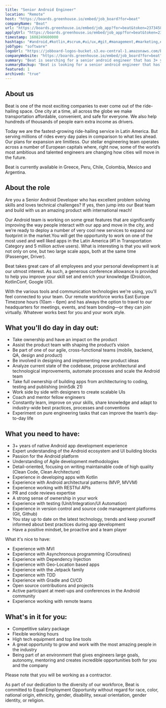 ```yaml
---
title: "Senior Android Engineer"
location: "Remote"
host: "https://boards.greenhouse.io/embed/job_board?for=beat"
companyName: "Beat"
url: "https://boards.greenhouse.io/embed/job_app?for=beat&token=2373458"
applyUrl: "https://boards.greenhouse.io/embed/job_app?for=beat&token=2373458#app"
timestamp: 1608249600000
hashtags: "#android,#kotlin,#scrum,#ui/ux,#git,#management,#marketing,#operations,#office,#rest"
jobType: "software"
logoUrl: "https://jobboard-logos-bucket.s3.eu-central-1.amazonaws.com/beat"
companyWebsite: "https://boards.greenhouse.io/embed/job_board?for=beat"
summary: "Beat is searching for a senior android engineer that has 3+ years of native Android app development experience."
summaryBackup: "Beat is looking for a senior android engineer that has experience in: #android, #kotlin, #scrum."
featured: 1
archived: "true"
---
```


## About us

Beat is one of the most exciting companies to ever come out of the ride-hailing space. One city at a time, all across the globe we make transportation affordable, convenient, and safe for everyone. We also help hundreds of thousands of people earn extra income as drivers. 

Today we are the fastest-growing ride-hailing service in Latin America. But serving millions of rides every day pales in comparison to what lies ahead. Our plans for expansion are limitless. Our stellar engineering team operates across a number of European capitals where, right now, some of the world’s most ambitious and talented engineers are changing how cities will move in the future.

Beat is currently available in Greece, Peru, Chile, Colombia, Mexico and Argentina. 

## About the role

Are you a Senior Android Developer who has excellent problem solving skills and loves technical challenges? If yes, then jump into our Beat team and build with us an amazing product with international reach! 

Our Android team is working on some great features that are significantly improving the way people interact with our app and move in the city, and we’re ready to deploy a number of very cool new services to expand our footprint in the market.You will get the opportunity to work on one of the most used and well liked apps in the Latin America (#1 in Transportation Category and 5 million active users). What is interesting is that you will work not only on one, but two large scale apps, both at the same time (Passenger, Driver).

Beat takes great care of all employees and your personal development is at our utmost interest. As such, a generous conference allowance is provided to help you improve your skill set and enrich your knowledge (Droidcon, KotlinConf, Google I/O).

With the various tools and communication technologies we're using, you'll feel connected to your team. Our remote workforce works East Europe Timezone hours (10am - 6pm) and has always the option to travel to our headquarters for meetings, events, and team bonding—or they can join virtually. Whatever works best for you and your work style.

## What you'll do day in day out:

*   Take ownership and have an impact on the product
*   Assist the product team with shaping the product’s vision
*   Be part of one of our agile, cross-functional teams (mobile, backend, QA, design and product)
*   Be involved in designing and implementing new product ideas
*   Analyze current state of the codebase, propose architectural and technological improvements, automate processes and scale the Android team
*   Take full ownership of building apps from architecturing to coding, testing and publishing (minSdk 21)
*   Work side by side with designers to create scalable UIs
*   Coach and mentor fellow engineers
*   Constantly learn, improve on your skills, share knowledge and adapt to industry-wide best practices, processes and conventions
*   Experiment on pure engineering tasks that can improve the team’s day-to-day life

## What you need to have:

*   3+ years of native Android app development experience
*   Expert understanding of the Android ecosystem and UI building blocks
*   Passion for the Android platform
*   Understanding of Agile development methodologies
*   Detail-oriented, focusing on writing maintainable code of high quality (Clean Code, Clean Architecture)
*   Experience in developing apps with Kotlin
*   Experience with Android architectural patterns (MVP, MVVM)
*   Experience working with RESTful APIs
*   PR and code reviews expertise
*   A strong sense of ownership in your work
*   Experience with testing (Unit/Integration/UI Automation)
*   Experience in version control and source code management platforms (Git, Github)
*   You stay up to date on the latest technology, trends and keep yourself informed about best practices during app development
*   Have a positive mindset, be proactive and a team player

What it's nice to have:

*   Experience with MVI
*   Experience with Asynchronous programming (Coroutines)
*   Experience with Dependency Injection
*   Experience with Geo-Location based apps
*   Experience with the Jetpack family
*   Experience with TDD
*   Experience with Gradle and CI/CD
*   Open source contributions and projects
*   Active participant at meet-ups and conferences in the Android community
*   Experience working with remote teams

## What's in it for you: 

*   Competitive salary package
*   Flexible working hours
*   High tech equipment and top line tools
*   A great opportunity to grow and work with the most amazing people in the industry
*   Being part of an environment that gives engineers large goals, autonomy, mentoring and creates incredible opportunities both for you and the company

Please note that you will be working as a contractor.

As part of our dedication to the diversity of our workforce, Beat is committed to Equal Employment Opportunity without regard for race, color, national origin, ethnicity, gender, disability, sexual orientation, gender identity, or religion.
